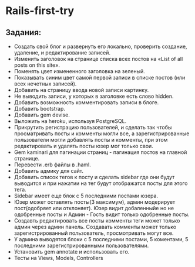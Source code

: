 # Rails-first-try

## Задания:

* Создать свой блог и развернуть его локально, проверить создание, удаление, и редактирование записей.
* Изменить заголовок на странице списка всех постов на «List of all posts on this site».
* Поменять цвет измененного заголовка на зеленый.
* Показывать синим цвет самой первой записи в списке постов (или всех нечетных записей).
* Добавить на страницу ввода новой записи картинку.
* Не выводить записи, у которых в заголовке есть слово hidden.
* Добавить возможность комментировать записи в блоге.
* Добавить bootstrap.
* Добавить gem devise.
* Выложить на heroku, используя PostgreSQL.
* Прикрутить регистрацию пользователей, и сделать так чтобы просматривать посты и комменты могли все, а зарегистрированные пользователи могли добавлять посты и комменты, при этом редактировать и удалять посты юзер мог только свои.
* Gem kaminari для пагинации страниц - пагинация постов на главной странице.
* Перевести .erb файлы в .haml.
* Добавить  адмику для сайт.
* Добавить список тегов к посту и сделать sidebar где они будут выводится и при нажатии на тег будут отображатся посты для этого тега.
* Sidebar имеет еще блок с 5 последними постами юзера.
* Юзер может оставлять посты(3 максимум), админ модерирует пост(одобряет или отклоняет).  Юзер видит добаленныйе но не одобренные посты и Админ - Гость видит только одобренные посты.
* Создавть редактировать все посты комменты теги может только админ через админ панель. Создавать комменты может только зарегистрированный пользователь, просмотривать могут все.
* У админа выводятся блоки с 5 последними постами, 5 коментами, 5 последними зарегистрированными пользователями.
* Установить gem annotate и использовать его.
* Тесты на Views, Models, Controllers



